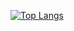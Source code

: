 [![Top Langs](https://github-readme-stats.vercel.app/api/top-langs/?username=ankita-maity&layout=donut-vertical&langs_count=10&exclude_repo=IndicWiki-Project)](https://github.com/anuraghazra/github-readme-stats)
